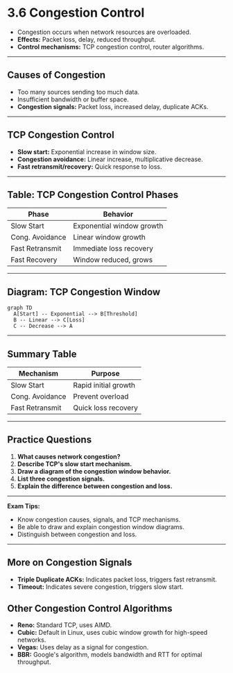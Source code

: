 # 3.6 Congestion Control

- Congestion occurs when network resources are overloaded.
- **Effects:** Packet loss, delay, reduced throughput.
- **Control mechanisms:** TCP congestion control, router algorithms.

---

## Causes of Congestion
- Too many sources sending too much data.
- Insufficient bandwidth or buffer space.
- **Congestion signals:** Packet loss, increased delay, duplicate ACKs.

---

## TCP Congestion Control
- **Slow start:** Exponential increase in window size.
- **Congestion avoidance:** Linear increase, multiplicative decrease.
- **Fast retransmit/recovery:** Quick response to loss.

---

## Table: TCP Congestion Control Phases
| Phase           | Behavior                  |
|-----------------|--------------------------|
| Slow Start      | Exponential window growth |
| Cong. Avoidance | Linear window growth      |
| Fast Retransmit | Immediate loss recovery   |
| Fast Recovery   | Window reduced, grows     |

---

## Diagram: TCP Congestion Window
```mermaid
graph TD
  A[Start] -- Exponential --> B[Threshold]
  B -- Linear --> C[Loss]
  C -- Decrease --> A
```

---

## Summary Table
| Mechanism      | Purpose                |
|---------------|------------------------|
| Slow Start     | Rapid initial growth   |
| Cong. Avoidance| Prevent overload       |
| Fast Retransmit| Quick loss recovery    |

---

## Practice Questions
1. **What causes network congestion?**
2. **Describe TCP's slow start mechanism.**
3. **Draw a diagram of the congestion window behavior.**
4. **List three congestion signals.**
5. **Explain the difference between congestion and loss.**

---

**Exam Tips:**
- Know congestion causes, signals, and TCP mechanisms.
- Be able to draw and explain congestion window diagrams.
- Distinguish between congestion and loss.

---

## More on Congestion Signals
- **Triple Duplicate ACKs:** Indicates packet loss, triggers fast retransmit.
- **Timeout:** Indicates severe congestion, triggers slow start.

## Other Congestion Control Algorithms
- **Reno:** Standard TCP, uses AIMD.
- **Cubic:** Default in Linux, uses cubic window growth for high-speed networks.
- **Vegas:** Uses delay as a signal for congestion.
- **BBR:** Google's algorithm, models bandwidth and RTT for optimal throughput. 